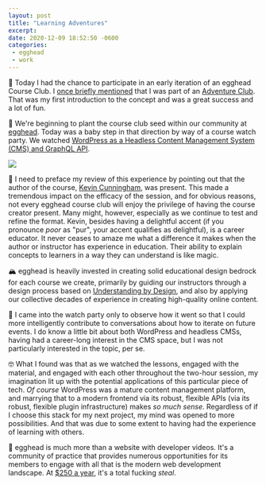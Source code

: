 ```yaml
---
layout: post
title: "Learning Adventures"
excerpt: 
date: 2020-12-09 18:52:50 -0600
categories: 
 - egghead
 - work
---
```


🐣 Today I had the chance to participate in an early iteration of an egghead Course Club. I [once briefly mentioned]({{site.url}}/2020/08/18/internet-homesteading-renaissance/ "The one thing that seems to have sprung out of this post-Facebook/locked-down era is the resurgence of Communities of Practice") that I was part of an [Adventure Club](https://joelhooks.com/knowledge-adventure-club). That was my first introduction to the concept and was a great success and a lot of fun.

🍿 We're beginning to plant the course club seed within our community at [egghead](https://next.egghead.io). Today was a baby step in that direction by way of a course watch party. We watched [WordPress as a Headless Content Management System (CMS) and GraphQL API](https://next.egghead.io/playlists/headless-wordpress-4a14).

![]({{site.url}}/assets/2020/12/wordpress-course-card.jpg)

🤩 I need to preface my review of this experience by pointing out that the author of the course, [Kevin Cunningham](https://twitter.com/dolearning), was present. This made a tremendous impact on the efficacy of the session, and for obvious reasons, not every egghead course club will enjoy the privilege of having the course creator present. Many might, however, especially as we continue to test and refine the format. Kevin, besides having a delightful accent (if you pronounce _poor_ as "pur", your accent qualifies as delightful), is a career educator. It never ceases to amaze me what a difference it makes when the author or instructor has experience in education. Their ability to explain concepts to learners in a way they can understand is like magic.

🏔 egghead is heavily invested in creating solid educational design bedrock for each course we create, primarily by guiding our instructors through a design process based on [Understanding by Design](https://en.wikipedia.org/wiki/Understanding_by_Design), and also by applying our collective decades of experience in creating high-quality online content.

🧐 I came into the watch party only to observe how it went so that I could more intelligently contribute to conversations about how to iterate on future events. I do know a little bit about both WordPress and headless CMSs, having had a career-long interest in the CMS space, but I was not particularly interested in the topic, per se.

🤓 What I found was that as we watched the lessons, engaged with the material, and engaged with each other throughout the two-hour session, my imagination lit up with the potential applications of this particular piece of tech. _Of course_ WordPress was a mature content management platform, and marrying that to a modern frontend via its robust, flexible APIs (via its robust, flexible plugin infrastructure) makes _so much sense_. Regardless of if I choose this stack for my next project, my mind was opened to more possibilities. And that was due to some extent to having had the experience of learning with others.

🤯 egghead is much more than a website with developer videos. It's a community of practice that provides numerous opportunities for its members to engage with all that is the modern web development landscape. At [$250 a year](https://egghead.io/pricing), it's a total fucking _steal_.
